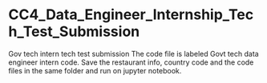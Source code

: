 # CC4_Data_Engineer_Internship_Tech_Test_Submission
Gov tech intern tech test submission
The code file is labeled Govt tech data engineer intern code. Save the restaurant info, country code and the code files in the same folder and run on jupyter notebook.
